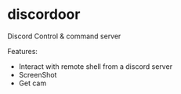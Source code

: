 # discordoor
Discord Control & command server

Features: 
- Interact with remote shell from a discord server
- ScreenShot
- Get cam
